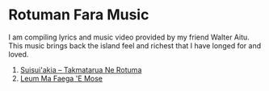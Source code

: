 # Rotuman Fara Music  
I am compiling lyrics and music video provided by my friend Walter Aitu. This music brings back the island feel and richest that I have longed for and loved.

1. [Suisui'akia – Takmatarua Ne Rotuma](/blob/main/suisuiakia.md)
2. [Leum Ma Faega 'E Mose](/blob/main/leum-ma-faega-'e-mose.md)

